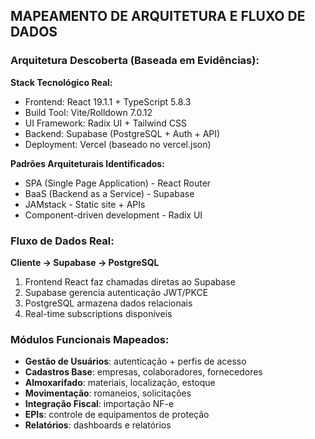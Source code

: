 ## MAPEAMENTO DE ARQUITETURA E FLUXO DE DADOS
### Arquitetura Descoberta (Baseada em Evidências):

**Stack Tecnológico Real:**
- Frontend: React 19.1.1 + TypeScript 5.8.3
- Build Tool: Vite/Rolldown 7.0.12
- UI Framework: Radix UI + Tailwind CSS
- Backend: Supabase (PostgreSQL + Auth + API)
- Deployment: Vercel (baseado no vercel.json)

**Padrões Arquiteturais Identificados:**
- SPA (Single Page Application) - React Router
- BaaS (Backend as a Service) - Supabase
- JAMstack - Static site + APIs
- Component-driven development - Radix UI

### Fluxo de Dados Real:
**Cliente → Supabase → PostgreSQL**
1. Frontend React faz chamadas diretas ao Supabase
2. Supabase gerencia autenticação JWT/PKCE
3. PostgreSQL armazena dados relacionais
4. Real-time subscriptions disponíveis

### Módulos Funcionais Mapeados:
- **Gestão de Usuários**: autenticação + perfis de acesso
- **Cadastros Base**: empresas, colaboradores, fornecedores
- **Almoxarifado**: materiais, localização, estoque
- **Movimentação**: romaneios, solicitações
- **Integração Fiscal**: importação NF-e
- **EPIs**: controle de equipamentos de proteção
- **Relatórios**: dashboards e relatórios
